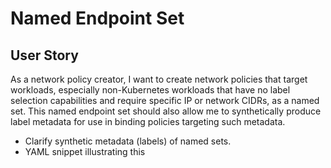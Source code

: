 # Named Endpoint Set

## User Story

As a network policy creator, I want to create network policies that target
workloads, especially non-Kubernetes workloads that have no label selection
capabilities and require specific IP or network CIDRs, as a named set. This
named endpoint set should also allow me to synthetically produce label metadata
for use in binding policies targeting such metadata.

* Clarify synthetic metadata (labels) of named sets.
* YAML snippet illustrating this

